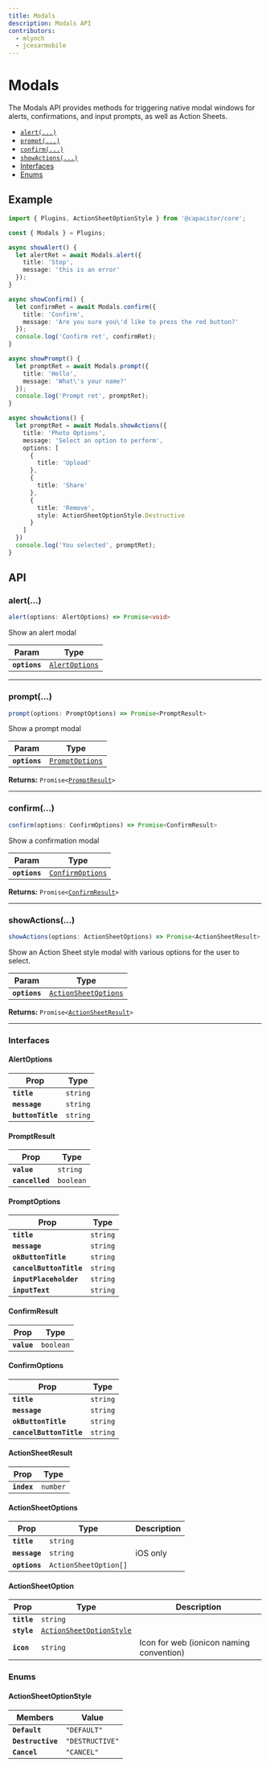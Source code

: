 ```yaml
---
title: Modals
description: Modals API
contributors:
  - mlynch
  - jcesarmobile
---
```


<plugin-platforms platforms="pwa,ios,android"></plugin-platforms>

# Modals

The Modals API provides methods for triggering native modal windows for alerts, confirmations, and input prompts, as
well as Action Sheets.

<docgen-index>

* [`alert(...)`](#alert)
* [`prompt(...)`](#prompt)
* [`confirm(...)`](#confirm)
* [`showActions(...)`](#showactions)
* [Interfaces](#interfaces)
* [Enums](#enums)

</docgen-index>

## Example

```typescript
import { Plugins, ActionSheetOptionStyle } from '@capacitor/core';

const { Modals } = Plugins;

async showAlert() {
  let alertRet = await Modals.alert({
    title: 'Stop',
    message: 'this is an error'
  });
}

async showConfirm() {
  let confirmRet = await Modals.confirm({
    title: 'Confirm',
    message: 'Are you sure you\'d like to press the red button?'
  });
  console.log('Confirm ret', confirmRet);
}

async showPrompt() {
  let promptRet = await Modals.prompt({
    title: 'Hello',
    message: 'What\'s your name?'
  });
  console.log('Prompt ret', promptRet);
}

async showActions() {
  let promptRet = await Modals.showActions({
    title: 'Photo Options',
    message: 'Select an option to perform',
    options: [
      {
        title: 'Upload'
      },
      {
        title: 'Share'
      },
      {
        title: 'Remove',
        style: ActionSheetOptionStyle.Destructive
      }
    ]
  })
  console.log('You selected', promptRet);
}
```

## API

<docgen-api>
<!--Update the source file JSDoc comments and rerun docgen to update the docs below-->

### alert(...)

```typescript
alert(options: AlertOptions) => Promise<void>
```

Show an alert modal

| Param         | Type                                                  |
| ------------- | ----------------------------------------------------- |
| **`options`** | <code><a href="#alertoptions">AlertOptions</a></code> |

--------------------


### prompt(...)

```typescript
prompt(options: PromptOptions) => Promise<PromptResult>
```

Show a prompt modal

| Param         | Type                                                    |
| ------------- | ------------------------------------------------------- |
| **`options`** | <code><a href="#promptoptions">PromptOptions</a></code> |

**Returns:** <code>Promise&lt;<a href="#promptresult">PromptResult</a>&gt;</code>

--------------------


### confirm(...)

```typescript
confirm(options: ConfirmOptions) => Promise<ConfirmResult>
```

Show a confirmation modal

| Param         | Type                                                      |
| ------------- | --------------------------------------------------------- |
| **`options`** | <code><a href="#confirmoptions">ConfirmOptions</a></code> |

**Returns:** <code>Promise&lt;<a href="#confirmresult">ConfirmResult</a>&gt;</code>

--------------------


### showActions(...)

```typescript
showActions(options: ActionSheetOptions) => Promise<ActionSheetResult>
```

Show an Action Sheet style modal with various options for the user
to select.

| Param         | Type                                                              |
| ------------- | ----------------------------------------------------------------- |
| **`options`** | <code><a href="#actionsheetoptions">ActionSheetOptions</a></code> |

**Returns:** <code>Promise&lt;<a href="#actionsheetresult">ActionSheetResult</a>&gt;</code>

--------------------


### Interfaces


#### AlertOptions

| Prop              | Type                |
| ----------------- | ------------------- |
| **`title`**       | <code>string</code> |
| **`message`**     | <code>string</code> |
| **`buttonTitle`** | <code>string</code> |


#### PromptResult

| Prop            | Type                 |
| --------------- | -------------------- |
| **`value`**     | <code>string</code>  |
| **`cancelled`** | <code>boolean</code> |


#### PromptOptions

| Prop                    | Type                |
| ----------------------- | ------------------- |
| **`title`**             | <code>string</code> |
| **`message`**           | <code>string</code> |
| **`okButtonTitle`**     | <code>string</code> |
| **`cancelButtonTitle`** | <code>string</code> |
| **`inputPlaceholder`**  | <code>string</code> |
| **`inputText`**         | <code>string</code> |


#### ConfirmResult

| Prop        | Type                 |
| ----------- | -------------------- |
| **`value`** | <code>boolean</code> |


#### ConfirmOptions

| Prop                    | Type                |
| ----------------------- | ------------------- |
| **`title`**             | <code>string</code> |
| **`message`**           | <code>string</code> |
| **`okButtonTitle`**     | <code>string</code> |
| **`cancelButtonTitle`** | <code>string</code> |


#### ActionSheetResult

| Prop        | Type                |
| ----------- | ------------------- |
| **`index`** | <code>number</code> |


#### ActionSheetOptions

| Prop          | Type                             | Description |
| ------------- | -------------------------------- | ----------- |
| **`title`**   | <code>string</code>              |             |
| **`message`** | <code>string</code>              | iOS only    |
| **`options`** | <code>ActionSheetOption[]</code> |             |


#### ActionSheetOption

| Prop        | Type                                                                      | Description                              |
| ----------- | ------------------------------------------------------------------------- | ---------------------------------------- |
| **`title`** | <code>string</code>                                                       |                                          |
| **`style`** | <code><a href="#actionsheetoptionstyle">ActionSheetOptionStyle</a></code> |                                          |
| **`icon`**  | <code>string</code>                                                       | Icon for web (ionicon naming convention) |


### Enums


#### ActionSheetOptionStyle

| Members           | Value                      |
| ----------------- | -------------------------- |
| **`Default`**     | <code>"DEFAULT"</code>     |
| **`Destructive`** | <code>"DESTRUCTIVE"</code> |
| **`Cancel`**      | <code>"CANCEL"</code>      |

</docgen-api>
